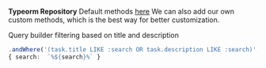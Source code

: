 **Typeorm Repository**
Default methods [here](https://typeorm.delightful.studio/classes/_repository_repository_.repository.html)
We can also add our own custom methods, which is the best way for better customization.

Query builder filtering based on title and description

```ts
.andWhere('(task.title LIKE :search OR task.description LIKE :search)',
{ search:  `%${search}%` }
```
